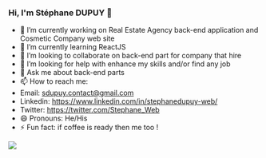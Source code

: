 ### Hi, I'm Stéphane DUPUY 👋

*   🔭 I’m currently working on Real Estate Agency back-end application and Cosmetic Company web site
*   🌱 I’m currently learning ReactJS
*   👯 I’m looking to collaborate on back-end part for company that hire
*   🤔 I’m looking for help with enhance my skills and/or find any job
*   💬 Ask me about back-end parts
*   📫 How to reach me:
  *   Email: sdupuy.contact@gmail.com
  *   Linkedin: https://www.linkedin.com/in/stephanedupuy-web/
  *   Twitter: https://twitter.com/Stephane_Web
*   😄 Pronouns: He/His
*   ⚡ Fun fact: if coffee is ready then me too !

<img src="https://github-readme-stats.vercel.app/api?username=StephaneDUPUY&&show_icons=true&title_color=ffffff&icon_color=bb2acf&text_color=daf7dc&bg_color=191919">
